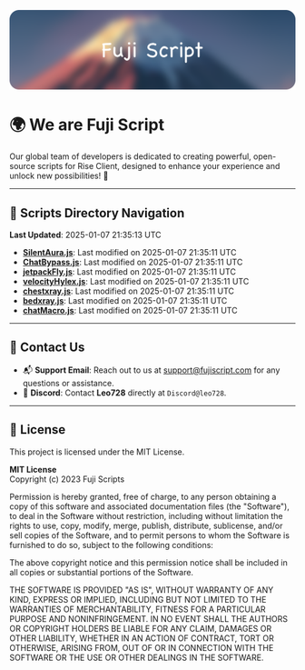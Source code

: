 ![Banner](.github/b.webp)

# 🌍 **We are Fuji Script**

Our global team of developers is dedicated to creating powerful, open-source scripts for Rise Client, designed to enhance your experience and unlock new possibilities! 🌟

---
<!-- SCRIPTS_NAVIGATION_START -->
## 📂 **Scripts Directory Navigation**

**Last Updated**: 2025-01-07 21:35:13 UTC

- **[SilentAura.js](scripts/SilentAura.js)**: Last modified on 2025-01-07 21:35:11 UTC
- **[ChatBypass.js](scripts/ChatBypass.js)**: Last modified on 2025-01-07 21:35:11 UTC
- **[jetpackFly.js](scripts/jetpackFly.js)**: Last modified on 2025-01-07 21:35:11 UTC
- **[velocityHylex.js](scripts/velocityHylex.js)**: Last modified on 2025-01-07 21:35:11 UTC
- **[chestxray.js](scripts/chestxray.js)**: Last modified on 2025-01-07 21:35:11 UTC
- **[bedxray.js](scripts/bedxray.js)**: Last modified on 2025-01-07 21:35:11 UTC
- **[chatMacro.js](scripts/chatMacro.js)**: Last modified on 2025-01-07 21:35:11 UTC

<!-- SCRIPTS_NAVIGATION_END -->

---

## 💬 **Contact Us**  
- 📬 **Support Email**: Reach out to us at [support@fujiscript.com](mailto:support@fujiscript.com) for any questions or assistance.  
- 💬 **Discord**: Contact **Leo728** directly at `Discord@leo728`.

---

## 📜 **License**

This project is licensed under the MIT License.  

**MIT License**  
Copyright (c) 2023 Fuji Scripts  

Permission is hereby granted, free of charge, to any person obtaining a copy of this software and associated documentation files (the "Software"), to deal in the Software without restriction, including without limitation the rights to use, copy, modify, merge, publish, distribute, sublicense, and/or sell copies of the Software, and to permit persons to whom the Software is furnished to do so, subject to the following conditions:  

The above copyright notice and this permission notice shall be included in all copies or substantial portions of the Software.  

THE SOFTWARE IS PROVIDED "AS IS", WITHOUT WARRANTY OF ANY KIND, EXPRESS OR IMPLIED, INCLUDING BUT NOT LIMITED TO THE WARRANTIES OF MERCHANTABILITY, FITNESS FOR A PARTICULAR PURPOSE AND NONINFRINGEMENT. IN NO EVENT SHALL THE AUTHORS OR COPYRIGHT HOLDERS BE LIABLE FOR ANY CLAIM, DAMAGES OR OTHER LIABILITY, WHETHER IN AN ACTION OF CONTRACT, TORT OR OTHERWISE, ARISING FROM, OUT OF OR IN CONNECTION WITH THE SOFTWARE OR THE USE OR OTHER DEALINGS IN THE SOFTWARE.  
